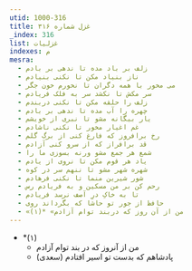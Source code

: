 ```yaml
---
utid: 1000-316
title: غزل شماره ۳۱۶
_index: 316
list: غزلیات
indexes: م
mesra:
  - زلف بر باد مده تا ندهی بر بادم
  - ناز بنیاد مکن تا نکنی بنیادم
  - می مخور با همه دگران تا نخورم خون جگر
  - سر مکش تا نکشد سر به فلک فریادم
  - زلف را حلقه مکن تا نکنی دربندم
  - چهره را آب مده تا ندهی بر بادم
  - یار بیگانه مشو تا نبری از خویشم
  - غم اغیار مخور تا نکنی ناشادم
  - رخ برافروز که فارغ کنی از برگ گلم
  - قد برافراز که از سرو کنی آزادم
  - شمع هر جمع مشو ورنه بسوزی ما را
  - یاد هر قوم مکن تا نروی از یادم
  - شهره شهر مشو تا ننهم سر در کوه
  - شور شیرین منما تا نکنی فرهادم
  - رحم کن بر من مسکین و به فریادم رس
  - تا به خاکِ درِ آصف نرسد فریادم
  - حافظ از جور تو حاشا که بگرداند روی
  - «من از آن روز که دربند توام آزادم» *(۱)
---
```

  - *(۱)
    - من از آنروز که در بند توام آزادم
    - پادشاهم که بدست تو اسیر افتادم (سعدی)
